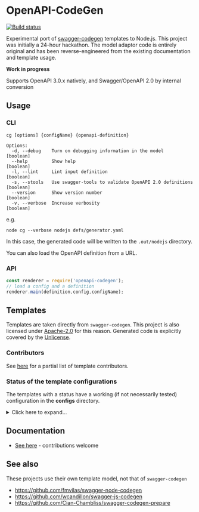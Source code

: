 # OpenAPI-CodeGen

[![Build status](https://travis-ci.org/Mermade/openapi-codegen.svg?branch=master)](https://travis-ci.org/Mermade/openapi-codegen)

Experimental port of [swagger-codegen](https://github.com/swagger-api/swagger-codegen) templates to Node.js. This project was initially a 24-hour hackathon. The model adaptor code is entirely original and has been reverse-engineered from the existing documentation and template usage.

**Work in progress**

Supports OpenAPI 3.0.x natively, and Swagger/OpenAPI 2.0 by internal conversion

## Usage

### CLI

```
cg [options] {configName} {openapi-definition}

Options:
  -d, --debug    Turn on debugging information in the model            [boolean]
  --help         Show help                                             [boolean]
  -l, --lint     Lint input definition                                 [boolean]
  -s, --stools   Use swagger-tools to validate OpenAPI 2.0 definitions [boolean]
  --version      Show version number                                   [boolean]
  -v, --verbose  Increase verbosity                                    [boolean]
```

e.g.

```
node cg --verbose nodejs defs/generator.yaml
```

In this case, the generated code will be written to the `.out/nodejs` directory.

You can also load the OpenAPI definition from a URL.

### API

```javascript
const renderer = require('openapi-codegen');
// load a config and a definition
renderer.main(definition,config,configName);
```

## Templates

Templates are taken directly from `swagger-codegen`. This project is also licensed under [Apache-2.0](LICENSE) for this reason. Generated code is explicitly covered by the [Unlicense](templates/_common/UNLICENSE).

### Contributors

See [here](https://github.com/swagger-api/swagger-codegen#template-creator) for a partial list of template contributors.

### Status of the template configurations

The templates with a status have a working (if not necessarily tested) configuration in the **configs** directory.

<details>
<summary>Click here to expand...</summary>

|Template|Type|Status|README|Authors (TODO)|Config Maintainer|
|---|---|---|---|---|---|
|**\_common**|meta| *contains Apache-2.0 and Unlicense licenses*||
|**Ada**|client|**Untested**
|akka-scala||
|android||
|**apache2**|configuration|**needs work**||
|apex||
|aspnetcore||
|**bash**|client|**Needs testing**||@bkryza|@MikeRalphson
|**clojure**|client|**Untested**|
|**codegen**|meta|**Demo only**|||@MikeRalphson
|**confluenceWikiDocs**|documentation|**Tested** with Docker [server](https://hub.docker.com/r/atlassian/confluence-server/)||
|cpprest||
|csharp||
|csharp-dotnet2||
|dart||
|**debug**|meta|*used for dumping the model state*||@Mermade|@MikeRalphson
|Eiffel||
|elixir||
|**erlang-client**|client|**Untested**||
|erlang-server|server|
|finch||
|flash||
|**flaskConnexion**|server|**Needs testing**||
|**go**|client|**Builds, needs testing**||
|**go-server**|server|**Builds and runs**||
|**Groovy**|?|**untested**||
|haskell-http-client||
|haskell-servant||
|**htmlDocs**|documentation|*Appears to work*||
|**htmlDocs2**|documentation|*Appears to work, no console errors logged*||
|Java||
|JavaInflector||
|JavaJaxRS||
|JavaPlayFramework||
|**Javascript**|client|**Untested**||
|**Javascript-Closure-Angular**|client|**Untested**
|JavaSpring||
|JavaVertXServer||
|**JMeter**|meta|**Untested**||
|kotlin-client||
|**lua**|client|**Compiles OK**|
|lumen||
|MSF4J||
|nancyfx||
|**nodejs**|server|**tested** :white_check_mark:||@jfiala|@MikeRalphson|
|objc||
|**openapi**|meta|*outputs the input definition (in OpenAPI 3.0.x form)* :white_check_mark:||@Mermade|@MikeRalphson
|perl||
|php||
|**php-silex**|?|**untested**||
|php-symfony||
|pistache-server||
|powershell||
|**python**|?|**needs testing**||
|qt5cpp||
|r||
|rails5||
|**restbed**|server|**Untested**||
|ruby||
|rust||
|rust-server||
|scala||
|scalatra||
|scalaz|client|**Untested**||
|**sinatra**|server|**Syntax checks OK**||
|**slim**|server|**Untested**||
|**swagger**|meta|*outputs the input definition (in original form if OpenAPI 2.0)* :white_check_mark:||
|**swagger-static**|documentation|**tested** *template modified to include partials*||
|swift||
|swift3||
|swift4||
|tizen||
|typescript-angular||
|typescript-angularjs||
|typescript-aurelia||
|**typescript-fetch**|client|**compiles with tsc ok**||
|typescript-jquery||
|**typescript-node**|client|**compiles with tsc ok**||
|undertow||
|**validator**|meta|*uses swagger2openapi's OpenAPI 3.0 validator internally* :white_check_mark:||
|ze-ph|

### New Templates

These templates are examples of how features of OpenAPI Codegen may be used, and best-practices in naming model properties.

|Template|Type|Status|README|Authors|Config Maintainer|
|---|---|---|---|---|---|
|testing.dredd|testing|**In progress**|[README](templates/testing.dredd/README.md.mustache)|@Mermade|@MikeRalphson|
</details>

## Documentation

* [See here](docs/README.md) - contributions welcome

## See also

These projects use their own template model, not that of `swagger-codegen`

* https://github.com/fmvilas/swagger-node-codegen
* https://github.com/wcandillon/swagger-js-codegen
* https://github.com/Cian-Chambliss/swagger-codegen-prepare

